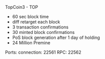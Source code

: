 
TopCoin3 - TOP

- 60 sec block time
- diff retarget each block
- 3 transaction confirmations
- 30 minted block confirmations
- PoS block generation after 1 day of holding
- 24 Million Premine 

Ports:
connection:	22561
RPC:			22562
